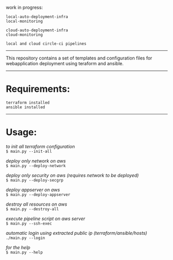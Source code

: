work in progress: 

```local-auto-deployment-infra ```  
```local-monitoring ```    

```cloud-auto-deployment-infra ```  
```cloud-monitoring ```  

```local and cloud circle-ci pipelines ```  


________________________________________________________________________
 
This repository contains a set of templates and configuration files for webapplication deployment using teraform and ansible.

________________________________________________________________________  
# Requirements:  
``` terraform installed ```  
``` ansible installed ```  
________________________________________________________________________  

# Usage:  

*to init all terraform configuration*      
```$ main.py --init-all``` 

*deploy only network on aws*    
```$ main.py --deploy-network```

*deploy only security on aws (requires network to be deployed)*    
```$ main.py --deploy-secgrp```

*deploy appserver on aws*   
```$ main.py --deploy-appserver```   

*destroy all resources on aws*     
```$ main.py --destroy-all```  

*execute pipeline script on aws server*      
```$ main.py --ssh-exec```      
  
*automatic login using extracted public ip (terraform/ansible/hosts)*  
```./main.py --login```  

*for the help*  
```$ main.py --help```

